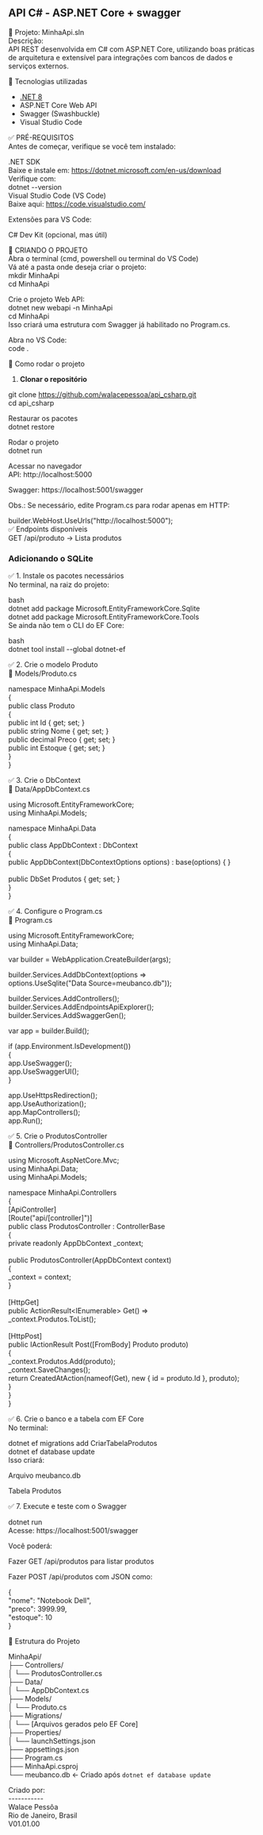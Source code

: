 API C# - ASP.NET Core + swagger
-------------------------------
📌 Projeto: MinhaApi.sln<br/>
Descrição:<br/>
API REST desenvolvida em C# com ASP.NET Core, utilizando boas práticas de arquitetura e extensível para integrações com bancos de dados e serviços externos.
<p>
🚀 Tecnologias utilizadas<br/>

- [.NET 8](https://dotnet.microsoft.com/en-us/download)<br/>
- ASP.NET Core Web API<br/>
- Swagger (Swashbuckle)<br/>
- Visual Studio Code<br/>
</p>
<p>
✅ PRÉ-REQUISITOS<br/>
Antes de começar, verifique se você tem instalado:<br/>

.NET SDK<br/>
Baixe e instale em: https://dotnet.microsoft.com/en-us/download<br/>
Verifique com:<br/>
dotnet --version<br/>
Visual Studio Code (VS Code)<br/>
Baixe aqui: https://code.visualstudio.com/<br/>

Extensões para VS Code:<br/>

C# Dev Kit (opcional, mas útil)<br/>
</p>
<p>
🚀 CRIANDO O PROJETO<br/>
Abra o terminal (cmd, powershell ou terminal do VS Code)<br/>
Vá até a pasta onde deseja criar o projeto:<br/>
mkdir MinhaApi<br/>
cd MinhaApi<br/>

Crie o projeto Web API:<br/>
dotnet new webapi -n MinhaApi<br/>
cd MinhaApi<br/>
Isso criará uma estrutura com Swagger já habilitado no Program.cs.<br/>

Abra no VS Code:<br/>
code .<br/>
</p>
<p>
🔧 Como rodar o projeto<br/>

1. **Clonar o repositório**<br/>

git clone https://github.com/walacepessoa/api_csharp.git<br/>
cd api_csharp<br/>

Restaurar os pacotes<br/>
dotnet restore<br/>

Rodar o projeto<br/>
dotnet run<br/>

Acessar no navegador<br/>
API: http://localhost:5000<br/>

Swagger: https://localhost:5001/swagger<br/>

Obs.: Se necessário, edite Program.cs para rodar apenas em HTTP:<br/>

builder.WebHost.UseUrls("http://localhost:5000");<br/>
✅ Endpoints disponíveis<br/>
GET /api/produto → Lista produtos<br/>
</p>

### Adicionando o SQLite
<p>
✅ 1. Instale os pacotes necessários<br/>
No terminal, na raiz do projeto:<br/>

bash<br/>
dotnet add package Microsoft.EntityFrameworkCore.Sqlite<br/>
dotnet add package Microsoft.EntityFrameworkCore.Tools<br/>
Se ainda não tem o CLI do EF Core:<br/>

bash<br/>
dotnet tool install --global dotnet-ef<br/>
</p>
<p>
✅ 2. Crie o modelo Produto<br/>
📁 Models/Produto.cs<br/>

namespace MinhaApi.Models<br/>
{<br/>
    public class Produto<br/>
    {<br/>
        public int Id { get; set; }<br/>
        public string Nome { get; set; }<br/>
        public decimal Preco { get; set; }<br/>
        public int Estoque { get; set; }<br/>
    }<br/>
}<br/>
</p>
<p>
✅ 3. Crie o DbContext<br/>
📁 Data/AppDbContext.cs<br/>

using Microsoft.EntityFrameworkCore;<br/>
using MinhaApi.Models;<br/>

namespace MinhaApi.Data<br/>
{<br/>
    public class AppDbContext : DbContext<br/>
    {<br/>
        public AppDbContext(DbContextOptions<AppDbContext> options)
            : base(options) { }<br/>
<br/>
        public DbSet<Produto> Produtos { get; set; }<br/>
    }<br/>
}<br/>
</p>
<p>
✅ 4. Configure o Program.cs<br/>
📄 Program.cs<br/>

using Microsoft.EntityFrameworkCore;<br/>
using MinhaApi.Data;<br/>

var builder = WebApplication.CreateBuilder(args);<br/>

builder.Services.AddDbContext<AppDbContext>(options =><br/>
    options.UseSqlite("Data Source=meubanco.db"));<br/>

builder.Services.AddControllers();<br/>
builder.Services.AddEndpointsApiExplorer();<br/>
builder.Services.AddSwaggerGen();<br/>

var app = builder.Build();<br/>

if (app.Environment.IsDevelopment())<br/>
{<br/>
    app.UseSwagger();<br/>
    app.UseSwaggerUI();<br/>
}<br/>

app.UseHttpsRedirection();<br/>
app.UseAuthorization();<br/>
app.MapControllers();<br/>
app.Run();<br/>
</p>
<p>
✅ 5. Crie o ProdutosController<br/>
📁 Controllers/ProdutosController.cs<br/>

using Microsoft.AspNetCore.Mvc;<br/>
using MinhaApi.Data;<br/>
using MinhaApi.Models;<br/>

namespace MinhaApi.Controllers<br/>
{<br/>
    [ApiController]<br/>
    [Route("api/[controller]")]<br/>
    public class ProdutosController : ControllerBase<br/>
    {<br/>
        private readonly AppDbContext _context;<br/>
<br/>
        public ProdutosController(AppDbContext context)<br/>
        {<br/>
            _context = context;<br/>
        }<br/>
<br/>
        [HttpGet]<br/>
        public ActionResult<IEnumerable<Produto>> Get() =><br/>
            _context.Produtos.ToList();<br/>
<br/>
        [HttpPost]<br/>
        public IActionResult Post([FromBody] Produto produto)<br/>
        {<br/>
            _context.Produtos.Add(produto);<br/>
            _context.SaveChanges();<br/>
            return CreatedAtAction(nameof(Get), new { id = produto.Id }, produto);<br/>
        }<br/>
    }<br/>
}<br/>
</p>
<p>
✅ 6. Crie o banco e a tabela com EF Core<br/>
No terminal:<br/>

dotnet ef migrations add CriarTabelaProdutos<br/>
dotnet ef database update<br/>
Isso criará:<br/>

Arquivo meubanco.db<br/>

Tabela Produtos<br/>
</p>
<p>
✅ 7. Execute e teste com o Swagger<br/>

dotnet run<br/>
Acesse: https://localhost:5001/swagger<br/>

Você poderá:<br/>

Fazer GET /api/produtos para listar produtos<br/>

Fazer POST /api/produtos com JSON como:<br/>

{<br/>
  "nome": "Notebook Dell",<br/>
  "preco": 3999.99,<br/>
  "estoque": 10<br/>
}<br/>
</p>
<p>
📁 Estrutura do Projeto<br/>

MinhaApi/<br/>
├── Controllers/<br/>
│   └── ProdutosController.cs<br/>
├── Data/<br/>
│   └── AppDbContext.cs<br/>
├── Models/<br/>
│   └── Produto.cs<br/>
├── Migrations/<br/>
│   └── [Arquivos gerados pelo EF Core]<br/>
├── Properties/<br/>
│   └── launchSettings.json<br/>
├── appsettings.json<br/>
├── Program.cs<br/>
├── MinhaApi.csproj<br/>
└── meubanco.db  ← Criado após `dotnet ef database update`<br/>
</p>

Criado por:<br/>
-----------<br/>
Walace Pessôa<br/>
Rio de Janeiro, Brasil<br/>
V01.01.00
